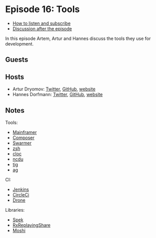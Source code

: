 # Episode 16: Tools

* [How to listen and subscribe](https://github.com/artem-zinnatullin/TheContext-Podcast)
* [Discussion after the episode](https://github.com/artem-zinnatullin/TheContext-Podcast/issues/86)

In this episode Artem, Artur and Hannes discuss the tools they use for development.

## Guests


## Hosts

* Artur Dryomov: [Twitter](https://twitter.com/arturdryomov), [GitHub](https://github.com/ming13), [website](https://arturdryomov.online)
* Hannes Dorfmann: [Twitter](https://twitter.com/sockeqwe), [GitHub](https://github.com/sockeqwe), [website](http://hannesdorfmann.com)

## Notes

Tools:

- [Mainframer](https://github.com/gojuno/mainframer)
- [Composer](https://github.com/gojuno/composer)
- [Swarmer](https://github.com/gojuno/swarmer)
- [zsh](http://ohmyz.sh)
- [cloc](https://github.com/AlDanial/cloc)
- [ncdu](https://en.wikipedia.org/wiki/Ncdu)
- [tig](https://jonas.github.io/tig/)
- [ag](https://geoff.greer.fm/ag/)

CI:
  
- [Jenkins](https://jenkins.io)
- [CircleCi](http://circleci.com)
- [Drone](https://drone.io)

Libraries:

- [Spek](http://spekframework.org/)
- [RxReplayingShare](https://github.com/JakeWharton/RxReplayingShare)
- [Moshi](https://github.com/square/moshi)

